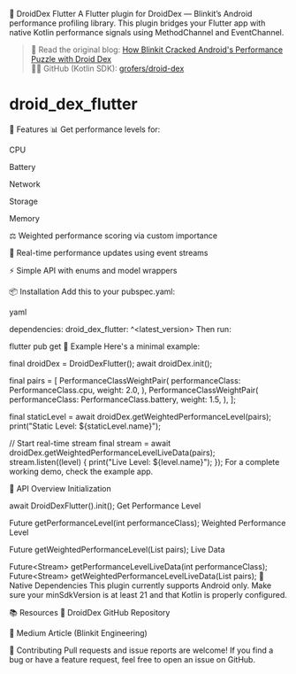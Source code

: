 🧠 DroidDex Flutter
A Flutter plugin for DroidDex — Blinkit’s Android performance profiling library. This plugin bridges your Flutter app with native Kotlin performance signals using MethodChannel and EventChannel.

> 🔗 Read the original blog: [How Blinkit Cracked Android's Performance Puzzle with Droid Dex](https://lambda.blinkit.com/droid-dex-1f807901626f)  
> 🧑‍💻 GitHub (Kotlin SDK): [grofers/droid-dex](https://github.com/grofers/droid-dex)


# droid_dex_flutter


🚀 Features
📊 Get performance levels for:

CPU

Battery

Network

Storage

Memory

⚖️ Weighted performance scoring via custom importance

🔁 Real-time performance updates using event streams

⚡️ Simple API with  enums and model wrappers

📦 Installation
Add this to your pubspec.yaml:

yaml

dependencies:
droid_dex_flutter: ^<latest_version>
Then run:

flutter pub get
🧪 Example
Here's a minimal example:

final droidDex = DroidDexFlutter();
await droidDex.init();

final pairs = [
PerformanceClassWeightPair(
performanceClass: PerformanceClass.cpu,
weight: 2.0,
),
PerformanceClassWeightPair(
performanceClass: PerformanceClass.battery,
weight: 1.5,
),
];

final staticLevel = await droidDex.getWeightedPerformanceLevel(pairs);
print("Static Level: ${staticLevel.name}");

// Start real-time stream
final stream = await droidDex.getWeightedPerformanceLevelLiveData(pairs);
stream.listen((level) {
print("Live Level: ${level.name}");
});
For a complete working demo, check the example app.

🎯 API Overview
Initialization


await DroidDexFlutter().init();
Get Performance Level


Future<int> getPerformanceLevel(int performanceClass);
Weighted Performance Level


Future<int> getWeightedPerformanceLevel(List<PerformanceClassWeightPair> pairs);
Live Data


Future<Stream<int>> getPerformanceLevelLiveData(int performanceClass);
Future<Stream<int>> getWeightedPerformanceLevelLiveData(List<PerformanceClassWeightPair> pairs);
🧩 Native Dependencies
This plugin currently supports Android only. Make sure your minSdkVersion is at least 21 and that Kotlin is properly configured.

📚 Resources
🔗 DroidDex GitHub Repository

📰 Medium Article (Blinkit Engineering)

🤝 Contributing
Pull requests and issue reports are welcome! If you find a bug or have a feature request, feel free to open an issue on GitHub.

